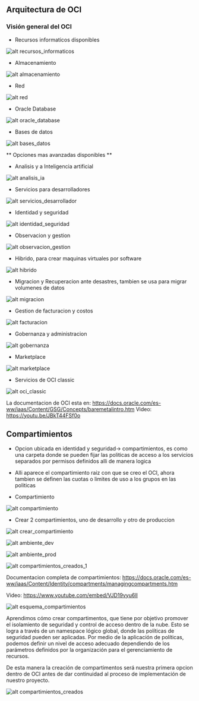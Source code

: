 ## Arquitectura de OCI

### Visión general del OCI

- Recursos informaticos disponibles

![alt recursos_informaticos](/imagenes/clase03/recursos_informaticos.png)

- Almacenamiento

![alt almacenamiento](/imagenes/clase03/almacenamiento.png)

- Red

![alt red](/imagenes/clase03/red.png)

- Oracle Database

![alt oracle_database](/imagenes/clase03/oracle_database.png)

- Bases de datos

![alt bases_datos](/imagenes/clase03/bases_datos.png)

** Opciones mas avanzadas disponibles **

- Analisis y a Inteligencia artificial

![alt analisis_ia](/imagenes/clase03/analisis_ia.png)

- Servicios para desarrolladores

![alt servicios_desarrollador](/imagenes/clase03/servicios_desarrollador.png)

- Identidad y seguridad

![alt identidad_seguridad](/imagenes/clase03/identidad_seguridad.png)

- Observacion y gestion

![alt observacion_gestion](/imagenes/clase03/observacion_gestion.png)

- Hibrido, para crear maquinas virtuales por software

![alt hibrido](/imagenes/clase03/hibrido.png)

- Migracion y Recuperacion ante desastres, tambien se usa para migrar volumenes de datos

![alt migracion](/imagenes/clase03/migracion.png)

- Gestion de facturacion y costos

![alt facturacion](/imagenes/clase03/facturacion.png)

- Gobernanza y administracion

![alt gobernanza](/imagenes/clase03/gobernanza.png)

- Marketplace

![alt marketplace](/imagenes/clase03/marketplace.png)

- Servicios de OCI classic

![alt oci_classic](/imagenes/clase03/oci_classic.png)

La documentacion de OCI esta en: https://docs.oracle.com/es-ww/iaas/Content/GSG/Concepts/baremetalintro.htm
Video: https://youtu.be/JBkT44FSf0o


## Compartimientos

- Opcion ubicada en identidad y seguridad-> compartimientos, es como una carpeta donde se pueden fijar las politicas de acceso a los servicios separados por permisos definidos alli de manera logica
- Alli aparece el compartimiento raiz con que se creo el OCI, ahora tambien se definen las cuotas o limites de uso a los grupos en las politicas

- Compartimiento

![alt compartimiento](/imagenes/clase03/compartimiento.png)

- Crear 2 compartimientos, uno de desarrollo y otro de produccion

![alt crear_compartimiento](/imagenes/clase03/crear_compartimiento.png)

![alt ambiente_dev](/imagenes/clase03/ambiente_dev.png)

![alt ambiente_prod](/imagenes/clase03/ambiente_prod.png)

![alt compartimientos_creados_1](/imagenes/clase03/compartimientos_creados_1.png)

Documentacion completa de compartimientos: https://docs.oracle.com/es-ww/iaas/Content/Identity/compartments/managingcompartments.htm

Video: https://www.youtube.com/embed/VJD19vyu6lI

![alt esquema_compartimientos](/imagenes/clase03/esquema_compartimiento.png)

Aprendimos cómo crear compartimentos, que tiene por objetivo promover el isolamiento de seguridad y control de acceso dentro de la nube. Esto se logra a través de un namespace lógico global, donde las políticas de seguridad pueden ser aplicadas. Por medio de la aplicación de políticas, podemos definir un nivel de acceso adecuado dependiendo de los parámetros definidos por la organización para el gerenciamiento de recursos.

De esta manera la creación de compartimentos será nuestra primera opcion dentro de OCI antes de dar continuidad al proceso de implementación de nuestro proyecto.

![alt compartimientos_creados](/imagenes/clase03/compartimientos_creados.png)